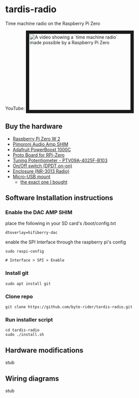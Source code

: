 # tardis-radio
Time machine radio on the Raspberry Pi Zero

YouTube:
<a href="http://www.youtube.com/watch?feature=player_embedded&v=eJmE6S1rkvI
" target="_blank"><img src="http://img.youtube.com/vi/eJmE6S1rkvI/0.jpg" 
alt="A video showing a `time machine radio` made possible by a Raspberry Pi Zero" width="320" height="240" border="10" /></a>

## Buy the hardware
* [Raspberry Pi Zero W 2](https://www.google.com/search?q=raspberry+pi+zero+w+2&tbm=shop)
* [Pimoroni Audio Amp SHIM](https://www.google.com/search?q=Pimoroni+Audio+Amp+SHIM&tbm=shop)
* [Adafruit PowerBoost 1000C](https://www.google.com/search?q=adafruit+powerboost+1000c&tbm=shop)
* [Proto Board for RPi-Zero](https://www.google.com/search?tbm=shop&q=Raspberry+Pi+Zero+Proto+Board)
* [Tuning Potentiometer - PTV09A-4025F-B103](https://www.google.com/search?tbm=shop&q=PTV09A-4025F-B103)
* [On/Off switch (DPDT on-on)](https://www.google.com/search?tbm=shop&q=DPDT+switch+on-on)
* [Enclosure (NR-3013 Radio)](https://www.google.com/search?tbm=shop&q=NR-3013+radio)
* [Micro-USB mount](https://www.google.com/search?q=Micro+USB+B+Jack+to+USB+A+Plug+Round+Panel+Mount+Adapter&tbm=shop)  
  * [the exact one I bought](https://core-electronics.com.au/micro-usb-b-jack-to-usb-a-plug-round-panel-mount-adapter.html)

## Software Installation instructions

### Enable the DAC AMP SHIM
place the following in your SD card's /boot/config.txt
```
dtoverlay=hifiberry-dac
```

enable the SPI Interface through the raspberry pi's config
```
sudo raspi-config

# Interface > SPI > Enable
```

### Install git
```
sudo apt install git
```

### Clone repo
```
git clone https://github.com/byte-rider/tardis-radio.git
```
### Run installer script
```
cd tardis-radio
sudo ./install.sh
```

## Hardware modifications
stub

## Wiring diagrams
stub
